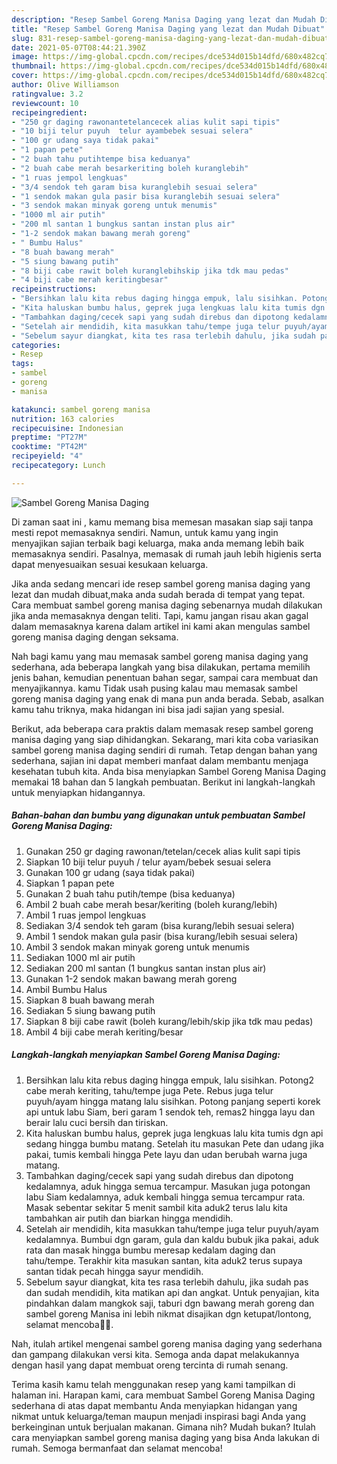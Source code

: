 ```yaml
---
description: "Resep Sambel Goreng Manisa Daging yang lezat dan Mudah Dibuat"
title: "Resep Sambel Goreng Manisa Daging yang lezat dan Mudah Dibuat"
slug: 831-resep-sambel-goreng-manisa-daging-yang-lezat-dan-mudah-dibuat
date: 2021-05-07T08:44:21.390Z
image: https://img-global.cpcdn.com/recipes/dce534d015b14dfd/680x482cq70/sambel-goreng-manisa-daging-foto-resep-utama.jpg
thumbnail: https://img-global.cpcdn.com/recipes/dce534d015b14dfd/680x482cq70/sambel-goreng-manisa-daging-foto-resep-utama.jpg
cover: https://img-global.cpcdn.com/recipes/dce534d015b14dfd/680x482cq70/sambel-goreng-manisa-daging-foto-resep-utama.jpg
author: Olive Williamson
ratingvalue: 3.2
reviewcount: 10
recipeingredient:
- "250 gr daging rawonantetelancecek alias kulit sapi tipis"
- "10 biji telur puyuh  telur ayambebek sesuai selera"
- "100 gr udang saya tidak pakai"
- "1 papan pete"
- "2 buah tahu putihtempe bisa keduanya"
- "2 buah cabe merah besarkeriting boleh kuranglebih"
- "1 ruas jempol lengkuas"
- "3/4 sendok teh garam bisa kuranglebih sesuai selera"
- "1 sendok makan gula pasir bisa kuranglebih sesuai selera"
- "3 sendok makan minyak goreng untuk menumis"
- "1000 ml air putih"
- "200 ml santan 1 bungkus santan instan plus air"
- "1-2 sendok makan bawang merah goreng"
- " Bumbu Halus"
- "8 buah bawang merah"
- "5 siung bawang putih"
- "8 biji cabe rawit boleh kuranglebihskip jika tdk mau pedas"
- "4 biji cabe merah keritingbesar"
recipeinstructions:
- "Bersihkan lalu kita rebus daging hingga empuk, lalu sisihkan. Potong2 cabe merah keriting, tahu/tempe juga Pete. Rebus juga telur puyuh/ayam hingga matang lalu sisihkan. Potong panjang seperti korek api untuk labu Siam, beri garam 1 sendok teh, remas2 hingga layu dan berair lalu cuci bersih dan tiriskan."
- "Kita haluskan bumbu halus, geprek juga lengkuas lalu kita tumis dgn api sedang hingga bumbu matang. Setelah itu masukan Pete dan udang jika pakai, tumis kembali hingga Pete layu dan udan berubah warna juga matang."
- "Tambahkan daging/cecek sapi yang sudah direbus dan dipotong kedalamnya, aduk hingga semua tercampur. Masukan juga potongan labu Siam kedalamnya, aduk kembali hingga semua tercampur rata. Masak sebentar sekitar 5 menit sambil kita aduk2 terus lalu kita tambahkan air putih dan biarkan hingga mendidih."
- "Setelah air mendidih, kita masukkan tahu/tempe juga telur puyuh/ayam kedalamnya. Bumbui dgn garam, gula dan kaldu bubuk jika pakai, aduk rata dan masak hingga bumbu meresap kedalam daging dan tahu/tempe. Terakhir kita masukan santan, kita aduk2 terus supaya santan tidak pecah hingga sayur mendidih."
- "Sebelum sayur diangkat, kita tes rasa terlebih dahulu, jika sudah pas dan sudah mendidih, kita matikan api dan angkat. Untuk penyajian, kita pindahkan dalam mangkok saji, taburi dgn bawang merah goreng dan sambel goreng Manisa ini lebih nikmat disajikan dgn ketupat/lontong, selamat mencoba🙏🥰."
categories:
- Resep
tags:
- sambel
- goreng
- manisa

katakunci: sambel goreng manisa 
nutrition: 163 calories
recipecuisine: Indonesian
preptime: "PT27M"
cooktime: "PT42M"
recipeyield: "4"
recipecategory: Lunch

---
```



![Sambel Goreng Manisa Daging](https://img-global.cpcdn.com/recipes/dce534d015b14dfd/680x482cq70/sambel-goreng-manisa-daging-foto-resep-utama.jpg)

Di zaman  saat ini , kamu memang bisa memesan masakan siap saji tanpa mesti repot memasaknya sendiri. Namun, untuk kamu yang ingin menyajikan sajian terbaik bagi keluarga, maka anda memang lebih baik memasaknya sendiri. Pasalnya, memasak di rumah jauh lebih higienis serta dapat menyesuaikan sesuai kesukaan keluarga.

Jika anda sedang mencari ide resep sambel goreng manisa daging yang lezat dan mudah dibuat,maka anda sudah berada di tempat yang tepat. Cara membuat sambel goreng manisa daging  sebenarnya mudah dilakukan jika anda memasaknya dengan teliti. Tapi, kamu jangan risau akan gagal dalam memasaknya 
karena dalam artikel ini kami akan mengulas sambel goreng manisa daging dengan seksama.  



Nah bagi kamu yang mau memasak sambel goreng manisa daging yang sederhana, ada beberapa langkah yang bisa dilakukan, pertama memilih jenis bahan, kemudian penentuan bahan segar, sampai cara membuat dan menyajikannya. kamu Tidak usah pusing kalau mau memasak sambel goreng manisa daging yang enak di mana pun anda berada. Sebab, asalkan kamu  tahu triknya, maka hidangan ini bisa jadi sajian yang spesial.

Berikut, ada beberapa cara praktis  dalam memasak resep sambel goreng manisa daging yang siap dihidangkan. Sekarang, mari kita coba variasikan sambel goreng manisa daging sendiri di rumah. Tetap dengan bahan yang sederhana, sajian ini dapat memberi manfaat dalam membantu menjaga kesehatan tubuh kita. Anda bisa menyiapkan Sambel Goreng Manisa Daging memakai 18 bahan dan 5 langkah pembuatan. Berikut ini langkah-langkah untuk menyiapkan hidangannya.

<!--inarticleads1-->

##### Bahan-bahan dan bumbu yang digunakan untuk pembuatan Sambel Goreng Manisa Daging:

1. Gunakan 250 gr daging rawonan/tetelan/cecek alias kulit sapi tipis
1. Siapkan 10 biji telur puyuh / telur ayam/bebek sesuai selera
1. Gunakan 100 gr udang (saya tidak pakai)
1. Siapkan 1 papan pete
1. Gunakan 2 buah tahu putih/tempe (bisa keduanya)
1. Ambil 2 buah cabe merah besar/keriting (boleh kurang/lebih)
1. Ambil 1 ruas jempol lengkuas
1. Sediakan 3/4 sendok teh garam (bisa kurang/lebih sesuai selera)
1. Ambil 1 sendok makan gula pasir (bisa kurang/lebih sesuai selera)
1. Ambil 3 sendok makan minyak goreng untuk menumis
1. Sediakan 1000 ml air putih
1. Sediakan 200 ml santan (1 bungkus santan instan plus air)
1. Gunakan 1-2 sendok makan bawang merah goreng
1. Ambil  Bumbu Halus
1. Siapkan 8 buah bawang merah
1. Sediakan 5 siung bawang putih
1. Siapkan 8 biji cabe rawit (boleh kurang/lebih/skip jika tdk mau pedas)
1. Ambil 4 biji cabe merah keriting/besar




<!--inarticleads2-->

##### Langkah-langkah menyiapkan Sambel Goreng Manisa Daging:

1. Bersihkan lalu kita rebus daging hingga empuk, lalu sisihkan. Potong2 cabe merah keriting, tahu/tempe juga Pete. Rebus juga telur puyuh/ayam hingga matang lalu sisihkan. Potong panjang seperti korek api untuk labu Siam, beri garam 1 sendok teh, remas2 hingga layu dan berair lalu cuci bersih dan tiriskan.
1. Kita haluskan bumbu halus, geprek juga lengkuas lalu kita tumis dgn api sedang hingga bumbu matang. Setelah itu masukan Pete dan udang jika pakai, tumis kembali hingga Pete layu dan udan berubah warna juga matang.
1. Tambahkan daging/cecek sapi yang sudah direbus dan dipotong kedalamnya, aduk hingga semua tercampur. Masukan juga potongan labu Siam kedalamnya, aduk kembali hingga semua tercampur rata. Masak sebentar sekitar 5 menit sambil kita aduk2 terus lalu kita tambahkan air putih dan biarkan hingga mendidih.
1. Setelah air mendidih, kita masukkan tahu/tempe juga telur puyuh/ayam kedalamnya. Bumbui dgn garam, gula dan kaldu bubuk jika pakai, aduk rata dan masak hingga bumbu meresap kedalam daging dan tahu/tempe. Terakhir kita masukan santan, kita aduk2 terus supaya santan tidak pecah hingga sayur mendidih.
1. Sebelum sayur diangkat, kita tes rasa terlebih dahulu, jika sudah pas dan sudah mendidih, kita matikan api dan angkat. Untuk penyajian, kita pindahkan dalam mangkok saji, taburi dgn bawang merah goreng dan sambel goreng Manisa ini lebih nikmat disajikan dgn ketupat/lontong, selamat mencoba🙏🥰.




Nah, itulah artikel mengenai  sambel goreng manisa daging  yang sederhana dan gampang dilakukan versi kita. Semoga anda dapat melakukannya dengan hasil yang dapat membuat oreng tercinta di rumah senang. 

Terima kasih kamu telah menggunakan resep yang kami tampilkan di halaman ini. Harapan kami, cara membuat  Sambel Goreng Manisa Daging sederhana di atas dapat membantu Anda menyiapkan hidangan yang nikmat untuk keluarga/teman maupun menjadi inspirasi bagi Anda yang berkeinginan untuk berjualan makanan. Gimana nih? Mudah bukan? Itulah cara menyiapkan sambel goreng manisa daging yang bisa Anda lakukan di rumah. Semoga bermanfaat dan selamat mencoba!

